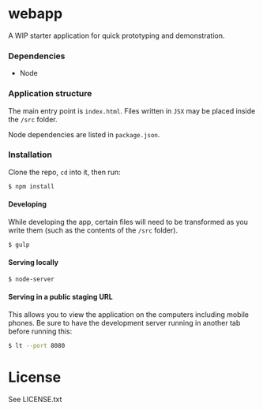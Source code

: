# webapp

A WIP starter application for quick prototyping and demonstration.

### Dependencies

- Node

### Application structure

The main entry point is `index.html`. Files written in `JSX` may be placed inside the `/src` folder.

Node dependencies are listed in `package.json`.

### Installation

Clone the repo, `cd` into it, then run:

```sh
$ npm install
```

#### Developing

While developing the app, certain files will need to be transformed as you write them (such as the contents of the `/src` folder).

```sh 
$ gulp
```

#### Serving locally

```sh
$ node-server
```

#### Serving in a public staging URL

This allows you to view the application on the computers including mobile phones. Be sure to have the development server running in another tab before running this: 

```sh
$ lt --port 8080
```

# License

See LICENSE.txt